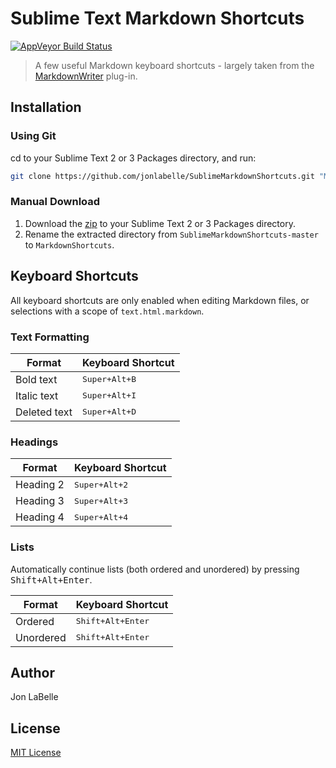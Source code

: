 # Sublime Text Markdown Shortcuts

[![AppVeyor Build Status](https://ci.appveyor.com/api/projects/status/kti7vlg0asfbbnlb/branch/master?svg=true)](https://ci.appveyor.com/project/jonlabelle/sublimemarkdownshortcuts)

> A few useful Markdown keyboard shortcuts - largely taken from the
> [MarkdownWriter](https://packagecontrol.io/packages/MarkdownWriter) plug-in.

## Installation

### Using Git

cd to your Sublime Text 2 or 3 Packages directory, and run:

```bash
git clone https://github.com/jonlabelle/SublimeMarkdownShortcuts.git "MarkdownShortcuts"
```

### Manual Download

1. Download the [zip](https://github.com/jonlabelle/SublimeMarkdownShortcuts/archive/master.zip)
   to your Sublime Text 2 or 3 Packages directory.
2. Rename the extracted directory from `SublimeMarkdownShortcuts-master` to
   `MarkdownShortcuts`.

## Keyboard Shortcuts

All keyboard shortcuts are only enabled when editing Markdown files, or
selections with a scope of `text.html.markdown`.

### Text Formatting

|    Format    |   Keyboard Shortcut    |
|--------------|------------------------|
| Bold text    | <kbd>Super+Alt+B</kbd> |
| Italic text  | <kbd>Super+Alt+I</kbd> |
| Deleted text | <kbd>Super+Alt+D</kbd> |

<!-- https://www.w3schools.com/html/html_formatting.asp -->

### Headings

|   Format  |   Keyboard Shortcut    |
|-----------|------------------------|
| Heading 2 | <kbd>Super+Alt+2</kbd> |
| Heading 3 | <kbd>Super+Alt+3</kbd> |
| Heading 4 | <kbd>Super+Alt+4</kbd> |

<!-- https://www.w3schools.com/html/html_headings.asp -->

### Lists

Automatically continue lists (both ordered and unordered) by pressing
<kbd>Shift+Alt+Enter</kbd>.

|   Format  |     Keyboard Shortcut      |
|-----------|----------------------------|
| Ordered   | <kbd>Shift+Alt+Enter</kbd> |
| Unordered | <kbd>Shift+Alt+Enter</kbd> |

<!-- https://www.w3schools.com/html/html_lists.asp -->

## Author

Jon LaBelle

## License

[MIT License](LICENSE.txt)
